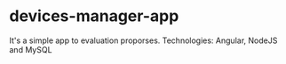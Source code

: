 # devices-manager-app
It's a simple app to evaluation proporses. Technologies: Angular, NodeJS and MySQL
